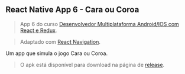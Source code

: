 ## React Native App 6 - Cara ou Coroa
>App 6 do curso [Desenvolvedor Multiplataforma Android/IOS com React e Redux](https://udemy.com/desenvolvedor-multiplataforma-androidios-com-react-e-redux/).

>Adaptado com [React Navigation](https://reactnavigation.org).

Um app que simula o jogo Cara ou Coroa.

>O apk está disponível para download na página de [release](https://github.com/SammuelGR/react-native-app6/releases).
